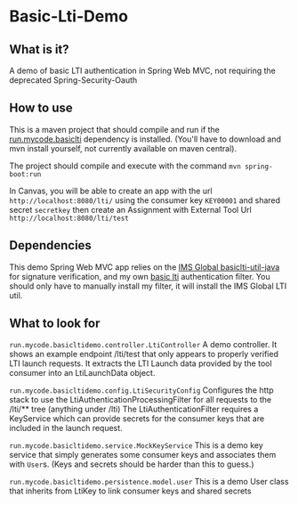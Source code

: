 # Basic-Lti-Demo

## What is it?
A demo of basic LTI authentication in Spring Web MVC, not requiring the deprecated Spring-Security-Oauth

## How to use
This is a maven project that should compile and run if the [run.mycode.basiclti](https://github.com/mrbdahlem/Basic-Lti) dependency is installed.
(You'll have to download and mvn install yourself, not currently available on maven central).

The project should compile and execute with the command ```mvn spring-boot:run```

In Canvas, you will be able to create an app with the url ```http://localhost:8080/lti/``` using the consumer key ```KEY00001``` and shared secret
```secretkey``` then create an Assignment with External Tool Url ```http://localhost:8080/lti/test```

## Dependencies
This demo Spring Web MVC app relies on the [IMS Global basiclti-util-java](https://github.com/IMSGlobal/basiclti-util-java) for signature verification, 
and my own [basic lti](https://github.com/mrbdahlem/Basic-Lti) authentication filter. You should only have to manually install my filter, it will
install the IMS Global LTI util.

## What to look for
```run.mycode.basicltidemo.controller.LtiController```
A demo controller. It shows an example endpoint /lti/test that only appears to properly verified LTI launch requests. It extracts the LTI Launch data
provided by the tool consumer into an LtiLaunchData object.

```run.mycode.basicltidemo.config.LtiSecurityConfig```
Configures the http stack to use the LtiAuthenticationProcessingFilter for all requests to the /lti/** tree (anything under /lti)
The LtiAuthenticationFilter requires a KeyService which can provide secrets for the consumer keys that are included in the launch request.

```run.mycode.basicltidemo.service.MockKeyService```
This is a demo key service that simply generates some consumer keys and associates them with ```User```s. (Keys and secrets should be harder than
this to guess.)

```run.mycode.basicltidemo.persistence.model.user```
This is a demo User class that inherits from LtiKey to link consumer keys and shared secrets

